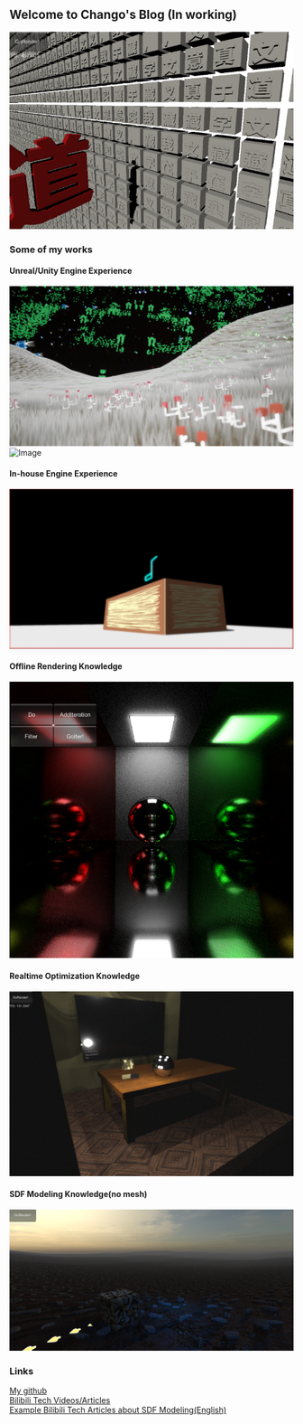 ## Welcome to Chango's Blog (In working)
![Image](pic/dao.png)
### Some of my works
<!---
![Image](pic/julia.png)
-->
<!---
![Image](pic/slam1.png)
-->
#### Unreal/Unity Engine Experience   
![Image](pic/Green_s18.png)
![Image](pic/36.png)
#### In-house Engine Experience  
![Image](pic/HumanTree_s1.jpg)
<!---
![Image](pic/mc128-8.png)
-->
#### Offline Rendering Knowledge
![Image](pic/urt46.png)
#### Realtime Optimization Knowledge  
![Image](pic/urt119.png)
#### SDF Modeling Knowledge(no mesh)
![Image](pic/177.png)

### Links
[My github](https://github.com/ouerkakaChango)  
[Bilibili Tech Videos/Articles](https://space.bilibili.com/7927929/video)  
[Example Bilibili Tech Articles about SDF Modeling(English)](https://www.bilibili.com/opus/690038358036971524)  
<!---
### Other

Having trouble with Pages? Check out our [documentation](https://help.github.com/categories/github-pages-basics/) or [contact support](https://github.com/contact) and we’ll help you sort it out.

[P1 Link](p1.md)
-->